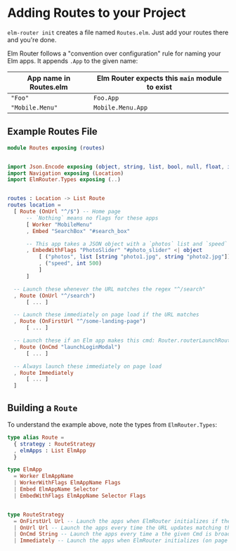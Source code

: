 # Adding Routes to your Project

`elm-router init` creates a file named `Routes.elm`. Just add your routes there and you're done.

Elm Router follows a "convention over configuration" rule for naming your Elm apps. It appends `.App` to the given name:

| App name in Routes.elm | Elm Router expects this `main` module to exist |
|------------------------|------------------------------------------------|
| `"Foo"`                | `Foo.App`                                      |
| `"Mobile.Menu"`        |  `Mobile.Menu.App`                             |

## Example Routes File

```elm
module Routes exposing (routes)


import Json.Encode exposing (object, string, list, bool, null, float, int)
import Navigation exposing (Location)
import ElmRouter.Types exposing (..)


routes : Location -> List Route
routes location =
  [ Route (OnUrl "^/$") -- Home page
      -- `Nothing` means no flags for these apps
      [ Worker "MobileMenu"
      , Embed "SearchBox" "#search_box"

      -- This app takes a JSON object with a `photos` list and `speed` int as flags
      , EmbedWithFlags "PhotoSlider" "#photo_slider" <| object
          [ ("photos", list [string "photo1.jpg", string "photo2.jpg"])
          , ("speed", int 500)
          ]
      ]

  -- Launch these whenever the URL matches the regex "^/search"
  , Route (OnUrl "^/search")
      [ ... ]

  -- Launch these immediately on page load if the URL matches
  , Route (OnFirstUrl "^/some-landing-page")
      [ ... ]

  -- Launch these if an Elm app makes this cmd: Router.routerLaunchRoute "launchLoginModal"
  , Route (OnCmd "launchLoginModal")
      [ ... ]

  -- Always launch these immediately on page load
  , Route Immediately
      [ ... ]
  ]
```

## Building a `Route`

To understand the example above, note the types from `ElmRouter.Types`:

```elm
type alias Route =
  { strategy : RouteStrategy
  , elmApps : List ElmApp
  }

type ElmApp
  = Worker ElmAppName
  | WorkerWithFlags ElmAppName Flags
  | Embed ElmAppName Selector
  | EmbedWithFlags ElmAppName Selector Flags


type RouteStrategy
  = OnFirstUrl Url -- Launch the apps when ElmRouter initializes if the URL matches the Url regex
  | OnUrl Url -- Launch the apps every time the URL updates matching the Url regex
  | OnCmd String -- Launch the apps every time a the given Cmd is broadcast
  | Immediately -- Launch the apps when ElmRouter initializes (on page load)
```
